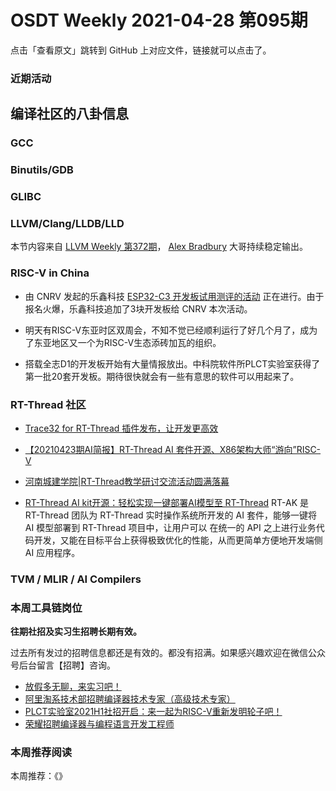 # OSDT Weekly 2021-04-28 第095期

点击「查看原文」跳转到 GitHub 上对应文件，链接就可以点击了。

### 近期活动

## 编译社区的八卦信息

### GCC

### Binutils/GDB

### GLIBC

### LLVM/Clang/LLDB/LLD

本节内容来自 [LLVM Weekly 第372期](http://llvmweekly.org/issue/372)，
[Alex Bradbury](https://www.linkedin.com/in/alex-bradbury/) 大哥持续稳定输出。

### RISC-V in China

- 由 CNRV 发起的乐鑫科技 [ESP32-C3 开发板试用测评的活动](https://mp.weixin.qq.com/s/LQHUaI_vZlY8z30vfMNhww) 正在进行。由于报名火爆，乐鑫科技追加了3块开发板给 CNRV 本次活动。

- 明天有RISC-V东亚时区双周会，不知不觉已经顺利运行了好几个月了，成为了东亚地区又一个为RISC-V生态添砖加瓦的组织。

- 搭载全志D1的开发板开始有大量情报放出。中科院软件所PLCT实验室获得了第一批20套开发板。期待很快就会有一些有意思的软件可以用起来了。

### RT-Thread 社区

- [Trace32 for RT-Thread 插件发布，让开发更高效](https://mp.weixin.qq.com/s/lcuv34ftzaLBh-FJuuBKRA)

- [【20210423期AI简报】RT-Thread AI 套件开源、X86架构大师“游向”RISC-V](https://mp.weixin.qq.com/s/yOTE3go2rM5Yrv2zii_ASw)

- [河南城建学院|RT-Thread教学研讨交流活动圆满落幕](https://mp.weixin.qq.com/s/98Gv59S7hYtOu3C6_TUEuA)

- [RT-Thread AI kit开源：轻松实现一键部署AI模型至 RT-Thread](https://mp.weixin.qq.com/s/J8Gy8GGrYIgMKea7GR6SzA) RT-AK 是 RT-Thread 团队为 RT-Thread 实时操作系统所开发的 AI 套件，能够一键将 AI 模型部署到 RT-Thread 项目中，让用户可以 在统一的 API 之上进行业务代码开发，又能在目标平台上获得极致优化的性能，从而更简单方便地开发端侧 AI 应用程序。

### TVM / MLIR / AI Compilers

### 本周工具链岗位

**往期社招及实习生招聘长期有效。**

过去所有发过的招聘信息都还是有效的。都没有招满。如果感兴趣欢迎在微信公众号后台留言【招聘】咨询。

- [放假多无聊，来实习吧！](https://mp.weixin.qq.com/s/pWjPrHtaWnzWbPfqqcX1cQ)
- [阿里淘系技术部招聘编译器技术专家（高级技术专家）](https://mp.weixin.qq.com/s/Yr_XA_L9fCI8IvhuudwTkQ)
- [PLCT实验室2021H1社招开启：来一起为RISC-V重新发明轮子吧！](https://mp.weixin.qq.com/s/9BUJ1-LbHGm-Lhs_Lavzjw)
- [荣耀招聘编译器与编程语言开发工程师](https://mp.weixin.qq.com/s/XaLAhjLP6fhj3Vl-mUjXng)

### 本周推荐阅读

本周推荐：《》
